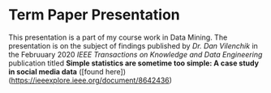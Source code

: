 # Term Paper Presentation
This presentation is a part of my course work in Data Mining.
The presentation is on the subject of findings published by *Dr. Dan Vilenchik* in the Februuary 2020 *IEEE Transactions on Knowledge and Data Engineering* publication titled **Simple statistics are sometime too simple: A case study in social media data** ([found here]) (https://ieeexplore.ieee.org/document/8642436)
